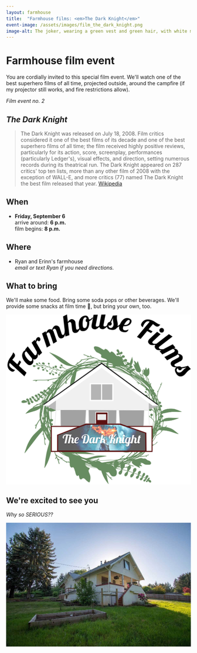 ```yaml
---
layout: farmhouse
title:  "Farmhouse films: <em>The Dark Knight</em>"
event-image: /assets/images/film_the_dark_knight.png
image-alt: The joker, wearing a green vest and green hair, with white makeup and a pronounced red smile
---
```


# Farmhouse film event

You are cordially invited to this special film event. We'll watch one of the best superhero films of all time, projected outside, around the campfire (if my projector still works, and fire restrictions allow).

<em>Film event no. 2</em>

## <em>The Dark Knight</em>

> The Dark Knight was released on July 18, 2008. Film critics considered it one of the best films of its decade and one of the best superhero films of all time; the film received highly positive reviews, particularly for its action, score, screenplay, performances (particularly Ledger's), visual effects, and direction, setting numerous records during its theatrical run. The Dark Knight appeared on 287 critics' top ten lists, more than any other film of 2008 with the exception of WALL-E, and more critics (77) named The Dark Knight the best film released that year. [Wikipedia](https://en.m.wikipedia.org/wiki/The_Dark_Knight_(film))

## When

- **Friday, September 6**
<br> arrive around: **6 p.m.**
<br> film begins: **8 p.m.**


## Where
- Ryan and Erinn's farmhouse
<br><em>email or text Ryan if you need directions.</em>

## What to bring
We'll make some food. Bring some soda pops or other beverages. We'll provide some snacks at film time 🍿, but bring your own, too.

![The farmhouse logo, a botanical theme, with The Dark Knight projected in front](/assets/images/the-farmhouse-invite-film-darkknight.jpg)

## We're excited to see you

<em>Why so SERIOUS??</em>

![The Farmhouse in the gloaming](/assets/images/farmhouse.jpg)